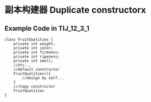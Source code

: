 # 副本构建器 Duplicate constructorx
## Example Code in TIJ_12_3_1
```
class FruitQualities {
    private int weight;
    private int color;
    private int firmness;
    private int ripeness;
    private int smell;
    //etc...
    //default constructor
    FruitQualities(){
        //design by self...
    }
    ///Copy constructor
    FruitQualities
}
```
